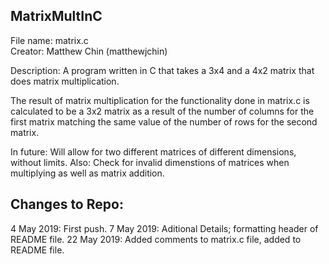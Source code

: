 MatrixMultInC
---------------------

File name: matrix.c <br>
Creator: Matthew Chin (matthewjchin) <br>

Description: 
A program written in C that takes a 3x4 and a 4x2 matrix that does matrix multiplication.

The result of matrix multiplication for the functionality done in matrix.c is calculated
to be a 3x2 matrix as a result of the number of columns for the first matrix matching the
same value of the number of rows for the second matrix. 

In future: Will allow for two different matrices of different dimensions, without limits. 
Also: Check for invalid dimenstions of matrices when multiplying as well as matrix addition. 

Changes to Repo:
--------------------
4 May 2019: First push. 
7 May 2019: Aditional Details; formatting header of README file.
22 May 2019: Added comments to matrix.c file, added to README file.
